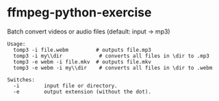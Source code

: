 # ffmpeg-python-exercise

Batch convert videos or audio files (default: input -> mp3)

```
Usage:
  tomp3 -i file.webm         # outputs file.mp3
  tomp3 -i my\\dir            # converts all files in \dir to .mp3 
  tomp3 -e webm -i file.mkv  # outputs file.mkv 
  tomp3 -e webm -i my\\dir    # converts all files in \dir to .webm 

Switches:
  -i        input file or directory.
  -e        output extension (without the dot).
```
